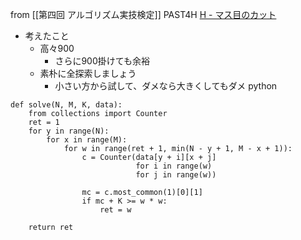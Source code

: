 
from [[第四回 アルゴリズム実技検定]]
PAST4H
[H - マス目のカット](https://atcoder.jp/contests/past202010-open/tasks/past202010_h)
- 考えたこと
    - 高々900
        - さらに900掛けても余裕
    - 素朴に全探索しましょう
        - 小さい方から試して、ダメなら大きくしてもダメ
python

```
def solve(N, M, K, data):
    from collections import Counter
    ret = 1
    for y in range(N):
        for x in range(M):
            for w in range(ret + 1, min(N - y + 1, M - x + 1)):
                c = Counter(data[y + i][x + j]
                            for i in range(w)
                            for j in range(w))

                mc = c.most_common(1)[0][1]
                if mc + K >= w * w:
                    ret = w

    return ret
```

